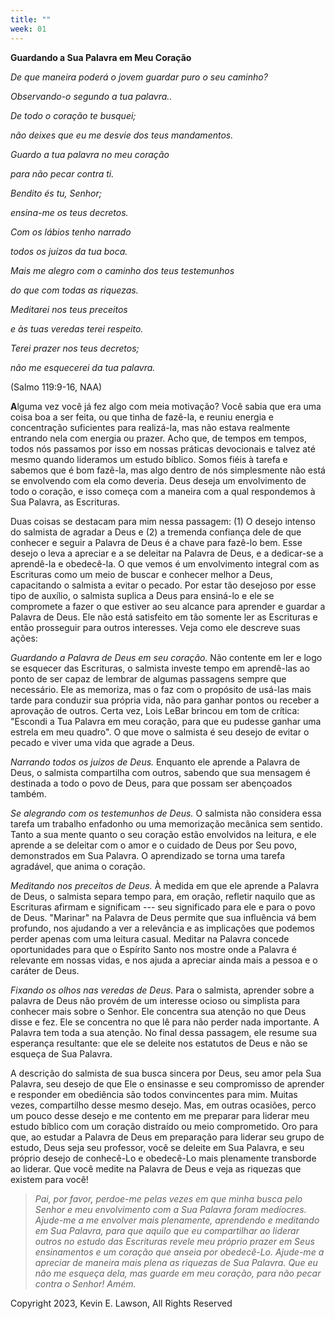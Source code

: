 ```yaml
---
title: ""
week: 01
---
```


**Guardando a Sua Palavra em Meu Coração**

*De que maneira poderá o jovem guardar puro o seu caminho?*

*Observando-o segundo a tua palavra..*

*De todo o coração te busquei;*

*não deixes que eu me desvie dos teus mandamentos.*

*Guardo a tua palavra no meu coração*

*para não pecar contra ti.*

*Bendito és tu, Senhor;*

*ensina-me os teus decretos.*

*Com os lábios tenho narrado*

*todos os juízos da tua boca.*

*Mais me alegro com o caminho dos teus testemunhos*

*do que com todas as riquezas.*

*Meditarei nos teus preceitos*

*e às tuas veredas terei respeito.*

*Terei prazer nos teus decretos;*

*não me esquecerei da tua palavra.*

(Salmo 119:9-16, NAA)

**A**lguma vez você já fez algo com meia motivação? Você sabia que era
uma coisa boa a ser feita, ou que tinha de fazê-la, e reuniu energia e
concentração suficientes para realizá-la, mas não estava realmente
entrando nela com energia ou prazer. Acho que, de tempos em tempos,
todos nós passamos por isso em nossas práticas devocionais e talvez até
mesmo quando lideramos um estudo bíblico. Somos fiéis à tarefa e sabemos
que é bom fazê-la, mas algo dentro de nós simplesmente não está se
envolvendo com ela como deveria. Deus deseja um envolvimento de todo o
coração, e isso começa com a maneira com a qual respondemos à Sua
Palavra, as Escrituras.

Duas coisas se destacam para mim nessa passagem: (1) O desejo intenso do
salmista de agradar a Deus e (2) a tremenda confiança dele de que
conhecer e seguir a Palavra de Deus é a chave para fazê-lo bem. Esse
desejo o leva a apreciar e a se deleitar na Palavra de Deus, e a
dedicar-se a aprendê-la e obedecê-la. O que vemos é um envolvimento
integral com as Escrituras como um meio de buscar e conhecer melhor a
Deus, capacitando o salmista a evitar o pecado. Por estar tão desejoso
por esse tipo de auxílio, o salmista suplica a Deus para ensiná-lo e ele
se compromete a fazer o que estiver ao seu alcance para aprender e
guardar a Palavra de Deus. Ele não está satisfeito em tão somente ler as
Escrituras e então prosseguir para outros interesses. Veja como ele
descreve suas ações:

*Guardando a Palavra de Deus em seu coração.* Não contente em ler e logo
se esquecer das Escrituras, o salmista investe tempo em aprendê-las ao
ponto de ser capaz de lembrar de algumas passagens sempre que
necessário. Ele as memoriza, mas o faz com o propósito de usá-las mais
tarde para conduzir sua própria vida, não para ganhar pontos ou receber
a aprovação de outros. Certa vez, Lois LeBar brincou em tom de crítica:
"Escondi a Tua Palavra em meu coração, para que eu pudesse ganhar uma
estrela em meu quadro". O que move o salmista é seu desejo de evitar o
pecado e viver uma vida que agrade a Deus.

*Narrando todos os juízos de Deus.* Enquanto ele aprende a Palavra de
Deus, o salmista compartilha com outros, sabendo que sua mensagem é
destinada a todo o povo de Deus, para que possam ser abençoados também.

*Se alegrando com os testemunhos de Deus.* O salmista não considera essa
tarefa um trabalho enfadonho ou uma memorização mecânica sem sentido.
Tanto a sua mente quanto o seu coração estão envolvidos na leitura, e
ele aprende a se deleitar com o amor e o cuidado de Deus por Seu povo,
demonstrados em Sua Palavra. O aprendizado se torna uma tarefa
agradável, que anima o coração.

*Meditando nos preceitos de Deus.* À medida em que ele aprende a Palavra
de Deus, o salmista separa tempo para, em oração, refletir naquilo que
as Escrituras afirmam e significam --- seu significado para ele e para o
povo de Deus. "Marinar" na Palavra de Deus permite que sua influência vá
bem profundo, nos ajudando a ver a relevância e as implicações que
podemos perder apenas com uma leitura casual. Meditar na Palavra concede
oportunidades para que o Espírito Santo nos mostre onde a Palavra é
relevante em nossas vidas, e nos ajuda a apreciar ainda mais a pessoa e
o caráter de Deus.

*Fixando os olhos nas veredas de Deus.* Para o salmista, aprender sobre
a palavra de Deus não provém de um interesse ocioso ou simplista para
conhecer mais sobre o Senhor. Ele concentra sua atenção no que Deus
disse e fez. Ele se concentra no que lê para não perder nada importante.
A Palavra tem toda a sua atenção. No final dessa passagem, ele resume
sua esperança resultante: que ele se deleite nos estatutos de Deus e não
se esqueça de Sua Palavra.

A descrição do salmista de sua busca sincera por Deus, seu amor pela Sua
Palavra, seu desejo de que Ele o ensinasse e seu compromisso de aprender
e responder em obediência são todos convincentes para mim. Muitas vezes,
compartilho desse mesmo desejo. Mas, em outras ocasiões, perco um pouco
desse desejo e me contento em me preparar para liderar meu estudo
bíblico com um coração distraído ou meio comprometido. Oro para que, ao
estudar a Palavra de Deus em preparação para liderar seu grupo de
estudo, Deus seja seu professor, você se deleite em Sua Palavra, e seu
próprio desejo de conhecê-Lo e obedecê-Lo mais plenamente transborde ao
liderar. Que você medite na Palavra de Deus e veja as riquezas que
existem para você!

> *Pai, por favor, perdoe-me pelas vezes em que minha busca pelo Senhor
> e meu envolvimento com a Sua Palavra foram medíocres. Ajude-me a me
> envolver mais plenamente, aprendendo e meditando em Sua Palavra, para
> que aquilo que eu compartilhar ao liderar outros no estudo das
> Escrituras revele meu próprio prazer em Seus ensinamentos e um coração
> que anseia por obedecê-Lo. Ajude-me a apreciar de maneira mais plena
> as riquezas de Sua Palavra. Que eu não me esqueça dela, mas guarde em
> meu coração, para não pecar contra o Senhor! Amém.*

Copyright 2023, Kevin E. Lawson, All Rights Reserved
